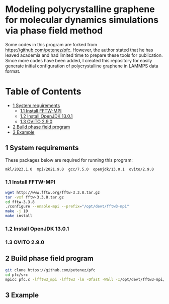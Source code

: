 # Modeling polycrystalline graphene for molecular dynamics simulations via phase field method <!-- omit in toc -->

Some codes in this program are forked from https://github.com/petenez/pfc. However, the author stated that he has leaved academia and had limited time to prepare these tools for publication. Since more codes have been added, I created this repository for easily generate initial configuration of polycrystalline graphene in LAMMPS data format.

# Table of Contents <!-- omit in toc -->
- [1 System requirements](#1-system-requirements)
  - [1.1 Install FFTW-MPI](#11-install-fftw-mpi)
  - [1.2 Install OpenJDK 13.0.1](#12-install-openjdk-1301)
  - [1.3 OVITO 2.9.0](#13-ovito-290)
- [2 Build phase field program](#2-build-phase-field-program)
- [3 Example](#3-example)


## 1 System requirements

These packages below are required for running this program:
```bash
mkl/2023.1.0  mpi/2021.9.0  gcc/7.5.0  openjdk/13.0.1  ovito/2.9.0
```

### 1.1 Install FFTW-MPI

```bash
wget http://www.fftw.org/fftw-3.3.8.tar.gz
tar -vxf fftw-3.3.8.tar.gz
cd fftw-3.3.8
./configure --enable-mpi --prefix="/opt/devt/fftw3-mpi"
make -j 10
make install
```
### 1.2 Install OpenJDK 13.0.1

### 1.3 OVITO 2.9.0




## 2 Build phase field program

```bash
git clone https://github.com/petenez/pfc
cd pfc/src
mpicc pfc.c -lfftw3_mpi -lfftw3 -lm -Ofast -Wall -I/opt/devt/fftw3-mpi/include -L/opt/devt/fftw3-mpi/lib -o pfc
```

## 3 Example